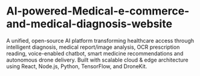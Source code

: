# AI-powered-Medical-e-commerce-and-medical-diagnosis-website
A unified, open-source AI platform transforming healthcare access through intelligent diagnosis, medical report/image analysis, OCR prescription reading, voice-enabled chatbot, smart medicine recommendations and autonomous drone delivery. Built with scalable cloud &amp; edge architecture using React, Node.js, Python, TensorFlow, and DroneKit.
